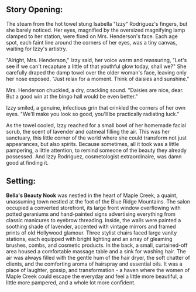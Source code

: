 ## Story Opening:

The steam from the hot towel stung Isabella "Izzy" Rodriguez's fingers, but she barely noticed. Her eyes, magnified by the oversized magnifying lamp clamped to her station, were fixed on Mrs. Henderson's face. Each age spot, each faint line around the corners of her eyes, was a tiny canvas, waiting for Izzy's artistry.

"Alright, Mrs. Henderson," Izzy said, her voice warm and reassuring, "Let's see if we can't recapture a little of that youthful glow today, shall we?" She carefully draped the damp towel over the older woman's face, leaving only her nose exposed. "Just relax for a moment. Think of daisies and sunshine."

Mrs. Henderson chuckled, a dry, crackling sound. "Daisies are nice, dear. But a good win at the bingo hall would be even better."

Izzy smiled, a genuine, infectious grin that crinkled the corners of her own eyes. "We'll make you look so good, you'll be practically radiating luck."

As the towel cooled, Izzy reached for a small bowl of her homemade facial scrub, the scent of lavender and oatmeal filling the air. This was her sanctuary, this little corner of the world where she could transform not just appearances, but also spirits. Because sometimes, all it took was a little pampering, a little attention, to remind someone of the beauty they already possessed. And Izzy Rodriguez, cosmetologist extraordinaire, was damn good at finding it.

## Setting:

**Bella's Beauty Nook** was nestled in the heart of Maple Creek, a quaint, unassuming town nestled at the foot of the Blue Ridge Mountains. The salon occupied a converted storefront, its large front window overflowing with potted geraniums and hand-painted signs advertising everything from classic manicures to eyebrow threading. Inside, the walls were painted a soothing shade of lavender, accented with vintage mirrors and framed prints of old Hollywood glamour. Three stylist chairs faced large vanity stations, each equipped with bright lighting and an array of gleaming brushes, combs, and cosmetic products. In the back, a small, curtained-off area housed a comfortable massage table and a sink for washing hair. The air was always filled with the gentle hum of the hair dryer, the soft chatter of clients, and the comforting aroma of hairspray and essential oils. It was a place of laughter, gossip, and transformation - a haven where the women of Maple Creek could escape the everyday and feel a little more beautiful, a little more pampered, and a whole lot more confident.
